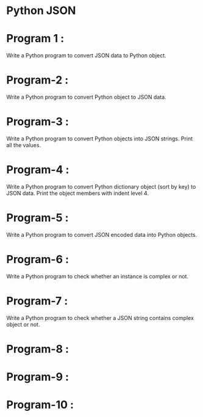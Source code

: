 # Python JSON

# Program 1 :
Write a Python program to convert JSON data to Python object.


# Program-2 : 
Write a Python program to convert Python object to JSON data.


# Program-3 :
Write a Python program to convert Python objects into JSON strings. Print all the values.

# Program-4 :
Write a Python program to convert Python dictionary object (sort by key) to JSON data. Print the object members with indent level 4.



# Program-5 :
Write a Python program to convert JSON encoded data into Python objects.

# Program-6 : 
Write a Python program to check whether an instance is complex or not.


# Program-7 :
Write a Python program to check whether a JSON string contains complex object or not.



# Program-8 :

# Program-9 :

# Program-10 :

